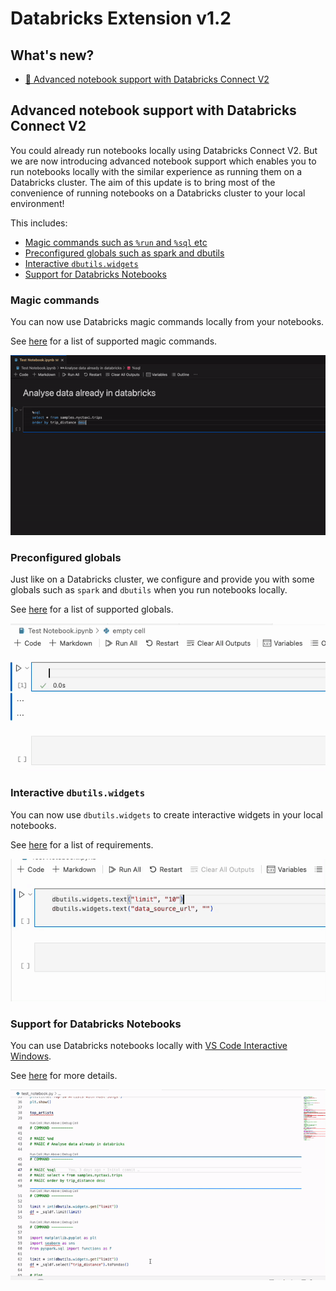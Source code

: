 # <!-- DATABRICKS LOGO --> Databricks Extension v1.2

## What's new?

-   [📗 Advanced notebook support with Databricks Connect V2](#dbconnect-notebook)

## <a id="dbconnect-notebook"></a> Advanced notebook support with Databricks Connect V2

You could already run notebooks locally using Databricks Connect V2. But we are now introducing advanced notebook support which enables you to run notebooks locally with the similar experience as running them on a Databricks cluster. The aim of this update is to bring most of the convenience of running notebooks on a Databricks cluster to your local environment!

This includes:

-   [Magic commands such as `%run` and `%sql` etc](#magic-commands)
-   [Preconfigured globals such as spark and dbutils](#preconf-globals)
-   [Interactive `dbutils.widgets`](#widgets)
-   [Support for Databricks Notebooks](#dbnb)

### <a id="magic-command"></a>Magic commands

You can now use Databricks magic commands locally from your notebooks.

See [here]() for a list of supported magic commands.

![magic_sql](./1.2/magic_sql.gif)

### <a id="preconf-globals"></a>Preconfigured globals

Just like on a Databricks cluster, we configure and provide you with some globals such as `spark` and `dbutils` when you run notebooks locally.

See [here]() for a list of supported globals.

![preconf_globals](./1.2/preconf_globals.gif)

### <a id="widgets"></a>Interactive `dbutils.widgets`

You can now use `dbutils.widgets` to create interactive widgets in your local notebooks.

See [here]() for a list of requirements.

![widgets](./1.2/widgets.gif)

### <a id="dbnb"></a>Support for Databricks Notebooks

You can use Databricks notebooks locally with [VS Code Interactive Windows](https://code.visualstudio.com/docs/python/jupyter-support-py).

See [here]() for more details.

![widgets](./1.2/dbnb.gif)
